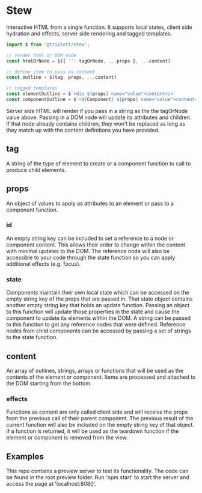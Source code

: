 # Stew
Interactive HTML from a single function. It supports local states, client side hydration and effects, server side rendering and tagged templates.

```js
import $ from '@triplett/stew';

// render html or DOM node
const htmlOrNode = $({ '': tagOrNode, ...props }, ...content)

// define item to pass as content
const outline = $(tag, props, ...content)

// tagged templates
const elementOutline = $`<div ${props} name="value">content</>`
const componentOutline = $`<${Component} ${props} name="value">content</>`

```

Server side HTML will render if you pass in a string as the the tagOrNode value above. Passing in a DOM node will update its attributes and children. If that node already contains children, they won't be replaced as long as they match up with the content definitions you have provided.

## tag
A string of the type of element to create or a component function to call to produce child elements.

## props
An object of values to apply as attributes to an element or pass to a component function.

### id
An empty string key can be included to set a reference to a node or component content. This allows their order to change within the content with minimal updates to the DOM. The reference node will also be accessible to your code through the state function so you can apply additional effects (e.g. focus).

### state
Components maintain their own local state which can be accessed on the empty string key of the props that are passed in. That state object contains another empty string key that holds an update function. Passing an object to this function will update those properties in the state and cause the component to update its elements within the DOM. A string can be passed to this function to get any reference nodes that were defined. Reference nodes from child components can be accessed by passing a set of strings to the state function.

## content
An array of outlines, strings, arrays or functions that will be used as the contents of the element or component. Items are processed and attached to the DOM starting from the bottom.

### effects
Functions as content are only called client side and will receive the props from the previous call of their parent component. The previous result of the current function will also be included on the empty string key of that object. If a function is returned, it will be used as the teardown function if the element or component is removed from the view.

## Examples
This repo contains a preview server to test its functionality. The code can be found in the root preview folder. Run 'npm start' to start the server and access the page at 'localhost:8080'.
